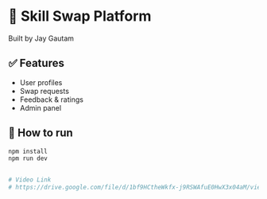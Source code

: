# 🌱 Skill Swap Platform
Built by Jay Gautam

## ✅ Features
- User profiles
- Swap requests
- Feedback & ratings
- Admin panel

## 🚀 How to run
```bash
npm install
npm run dev


# Video Link
# https://drive.google.com/file/d/1bf9HCtheWkfx-j9RSWAfuE0HwX3x04aM/view?usp=share_link
